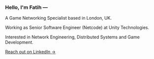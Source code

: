 ### Hello, I'm Fatih —

A Game Networking Specialist based in London, UK.

Working as Senior Software Engineer (Netcode) at Unity Technologies.

Interested in Network Engineering, Distributed Systems and Game Development.


[Reach out on LinkedIn →](https://linkedin.com/in/mfatihmar)
